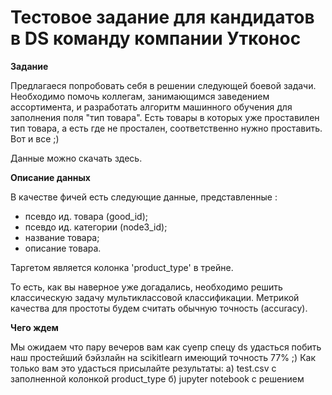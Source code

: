 # Тестовое задание для кандидатов в DS команду компании Утконос

**Задание** 

Предлагаеся попробовать себя в решении следующей боевой задачи. 
Необходимо помочь коллегам, занимающимся заведением ассортимента, и разработать алгоритм машинного обучения для заполнения поля "тип товара". 
Есть товары в которых уже проставилен тип товара, а есть где не простален, соответственно нужно проставить. 
Вот и все ;) 

Данные можно скачать здесь.

**Описание данных**

В качестве фичей есть следующие данные, представленные :
* псевдо ид. товара (good_id);
* псевдо ид. категории (node3_id);
* название товара;
* описание товара.

Таргетом является колонка 'product_type' в трейне.

То есть, как вы наверное уже догадались, необходимо решить классическую задачу мультиклассовой классификации. 
Метрикой качества для простоты бyдем считать обычную точность (accuracy).

**Чего ждем**

Мы ожидаем что пару вечеров вам как суепр спецу ds удасться побить наш простейший бэйзлайн на scikitlearn имеющий точность 77% ;)
Как только вам это удасться присылайте результаты: a) test.csv с заполненной колонкой product_type  б) jupyter notebook с решением   



